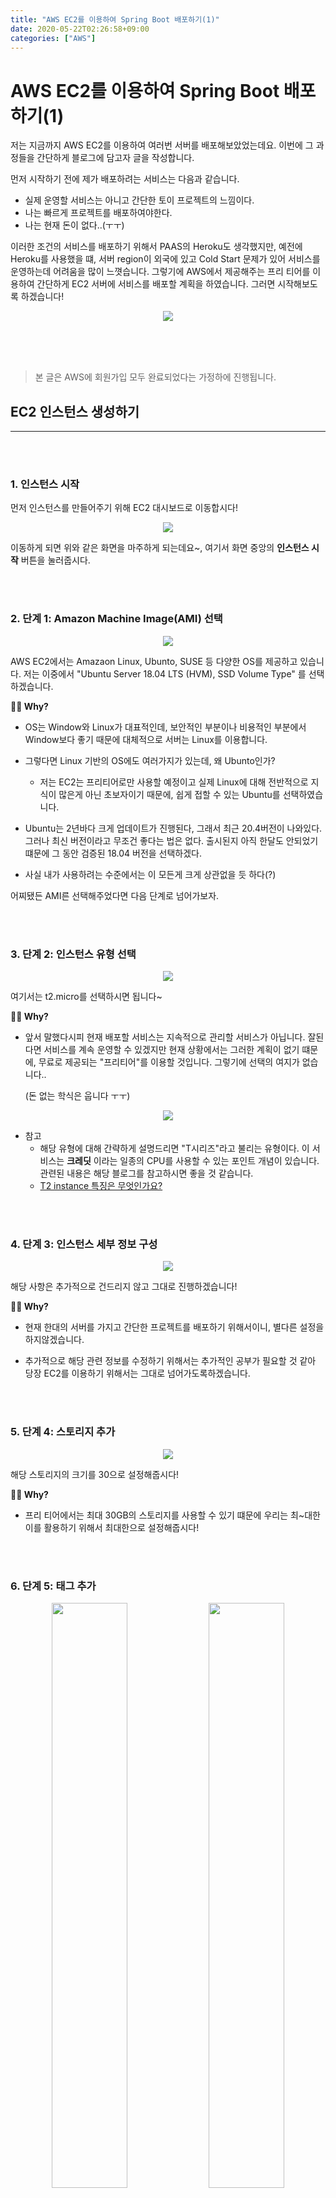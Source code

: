 ```yaml
---
title: "AWS EC2를 이용하여 Spring Boot 배포하기(1)"
date: 2020-05-22T02:26:58+09:00
categories: ["AWS"]
---
```


# AWS EC2를 이용하여 Spring Boot 배포하기(1)

저는 지금까지 AWS EC2를 이용하여 여러번 서버를 배포해보았었는데요. 이번에 그 과정들을 간단하게 블로그에 담고자 글을 작성합니다.

먼저 시작하기 전에 제가 배포하려는 서비스는 다음과 같습니다.

- 실제 운영할 서비스는 아니고 간단한 토이 프로젝트의 느낌이다.
- 나는 빠르게 프로젝트를 배포하여야한다.
- 나는 현재 돈이 없다..(ㅜㅜ)

이러한 조건의 서비스를 배포하기 위해서 PAAS의 Heroku도 생각했지만, 예전에 Heroku를 사용했을 떄, 서버 region이 외국에 있고 Cold Start 문제가 있어 서비스를 운영하는데 어려움을 많이 느꼇습니다. 그렇기에 AWS에서 제공해주는 프리 티어를 이용하여 간단하게 EC2 서버에 서비스를 배포할 계획을 하였습니다. 그러면 시작해보도록 하겠습니다!

<p align = "center">
  <img src = "https://gifimage.net/wp-content/uploads/2018/04/lets-go-gif-11.gif">
</p>

<br><br><br>

> 본 글은 AWS에 회원가입 모두 완료되었다는 가정하에 진행됩니다.

## EC2 인스턴스 생성하기
---

<br><br>

### 1. 인스턴스 시작

먼저 인스턴스를 만들어주기 위해 EC2 대시보드로 이동합시다!
<p align = "center">
  <img src="https://user-images.githubusercontent.com/50758600/82554742-7a2c8780-9ba1-11ea-8a8b-414a46a3f5d0.png">
</p>

이동하게 되면 위와 같은 화면을 마주하게 되는데요~, 여기서 화면 중앙의 **인스턴스 시작** 버튼을 눌러줍시다.


<br><br>

### 2. 단계 1: Amazon Machine Image(AMI) 선택

<p align = "center">
  <img src="https://user-images.githubusercontent.com/50758600/82557686-2755ce80-9ba7-11ea-96dc-e9a8a7a9b6f0.png">
</p>

AWS EC2에서는 Amazaon Linux, Ubunto, SUSE 등 다양한 OS를 제공하고 있습니다. 저는 이중에서 "Ubuntu Server 18.04 LTS (HVM), SSD Volume Type" 를 선택하겠습니다.

**🤷‍♂️ Why?**

- OS는 Window와 Linux가 대표적인데, 보안적인 부분이나 비용적인 부분에서 Window보다 좋기 때문에 대체적으로 서버는 Linux를 이용합니다.

- 그렇다면 Linux 기반의 OS에도 여러가지가 있는데, 왜 Ubunto인가?

  - 저는 EC2는 프리티어로만 사용할 예정이고 실제 Linux에 대해 전반적으로 지식이 많은게 아닌 초보자이기 때문에, 쉽게 접할 수 있는 Ubuntu를 선택하였습니다.

- Ubuntu는 2년바다 크게 업데이트가 진행된다, 그래서 최근 20.4버전이 나와있다. 그러나 최신 버전이라고 무조건 좋다는 법은 없다. 출시된지 아직 한달도 안되었기 떄문에 그 동안 검증된 18.04 버전을 선택하겠다.


- 사실 내가 사용하려는 수준에서는 이 모든게 크게 상관없을 듯 하다(?)

어찌됐든 AMI른 선택해주었다면 다음 단계로 넘어가보자.

<br><br>

### 3. 단계 2: 인스턴스 유형 선택

<p align = "center">
  <img src="https://user-images.githubusercontent.com/50758600/82557778-55d3a980-9ba7-11ea-9b33-c6949c8cb1b3.png">
</p>


여기서는 t2.micro를 선택하시면 됩니다~


**🤷‍♂️ Why?**

- 앞서 말했다시피 현재 배포할 서비스는 지속적으로 관리할 서비스가 아닙니다. 잘된다면 서비스를 계속 운영할 수 있겠지만 현재 상황에서는 그러한 계획이 없기 떄문에, 무료로 제공되는 "프리티어"를 이용할 것입니다. 그렇기에 선택의 여지가 없습니다..

  (돈 없는 학식은 웁니다 ㅜㅜ)

<p align = "center">
  <img src="https://gifimage.net/wp-content/uploads/2017/10/crying-gif-funny.gif">
</p>

- 참고
  - 해당 유형에 대해 간략하게 설명드리면 "T시리즈"라고 불리는 유형이다. 이 서비스는 **크레딧** 이라는 일종의 CPU를 사용할 수 있는 포인트 개념이 있습니다.  관련된 내용은 해당 블로그를 참고하시면 좋을 것 같습니다.
  - [T2 instance 특징은 무엇인가요?](http://faq.hostway.co.kr/AWS_FAQ/8270)

<br><br>

### 4. 단계 3: 인스턴스 세부 정보 구성

<p align = "center">
  <img src="https://user-images.githubusercontent.com/50758600/82557977-afd46f00-9ba7-11ea-8bf8-45e45bd52264.png">
</p>

해당 사항은 추가적으로 건드리지 않고 그대로 진행하겠습니다!

**🤷‍♂️ Why?**

- 현재 한대의 서버를 가지고 간단한 프로젝트를 배포하기 위해서이니, 별다른 설정을 하지않겠습니다.

- 추가적으로 해당 관련 정보를 수정하기 위해서는 추가적인 공부가 필요할 것 같아 당장 EC2를 이용하기 위해서는 그대로 넘어가도록하겠습니다.

<br><br>

### 5. 단계 4: 스토리지 추가

<p align = "center">
  <img src="https://user-images.githubusercontent.com/50758600/82558135-fcb84580-9ba7-11ea-86b0-560aafb01eb7.png">
</p>

해당 스토리지의 크기를 30으로 설정해줍시다!

**🤷‍♂️ Why?**

- 프리 티어에서는 최대 30GB의 스토리지를 사용할 수 있기 떄문에 우리는 최~대한 이를 활용하기 위해서 최대한으로 설정해줍시다!

<br><br>

### 6. 단계 5: 태그 추가

<p align = "center">
  <img src="https://user-images.githubusercontent.com/50758600/82558443-941d9880-9ba8-11ea-9de5-e1910a7e673b.png" width = "49%">
  <img src="https://user-images.githubusercontent.com/50758600/82558333-633d6380-9ba8-11ea-8749-3d9daedce58b.png" width = "49%">
</p>

태그는 웹 콘솔에서 표기될 태그인 Name 태그를 등록합니다.

(태그 추가 클릭 - 키에 Name입력 - 값에 본인의 서비스를 나타낼 수 있는 값을 입력)

**🤷‍♂️ Why?**

- 여러 인스턴스가 있을 경우 이를 태그별로 구분하기 위해 본인의 서비스를 나타낼 수 있는 값으로 등록을합니다.

<br><br>

### 7. 단계 6: 보안 그룹 구성

<p align = "center">
  <img src="https://user-images.githubusercontent.com/50758600/82558495-bb746580-9ba8-11ea-836f-74de2f80d0c7.png">
</p>

보안 그룹은 사진과 같이 규칙을 추가하겠습니다.

**🤷‍♂️ Why?**

- 22포트

    - 22포트의 경우는 AWS EC2에 터미널로 접속할 떄를 이야기합니다. 해당 포트는 내 IP에서만 접속하게끔 설정을 하였는데요, 이유는 pem키가 없으면 접속이 불가능하나 pem키가 노출되었을 때 서버에서 비트 코인 채굴 서버로 이용될 수 있기 떄문입니다! 그러므로 내 IP로설정하고 장소가 이동될 떄 마다 내 IP를 다시 받아 이용하시는게 보안적으로 좋습니다 :D

    - [말도 안 되는 과금의 추억. 요금 폭탄]([https://sanghaklee.tistory.com/32](https://sanghaklee.tistory.com/32))

- 80,443 포트

    - http,https 통신을 위해 기본적으로 추가해줍니다~.

<br><br>

### 8. 단계 7: 인스턴스 시작 검토

<p align = "center">
  <img src="https://user-images.githubusercontent.com/50758600/82558853-8ae0fb80-9ba9-11ea-8803-8a9f1b444f28.png" width="49%">
  <img src="https://user-images.githubusercontent.com/50758600/82558952-bebc2100-9ba9-11ea-923f-3a1a4e18d3c2.png" width="49%">
</p>

- 해당 단계에서는 그동안 저희가 설정했던 부분들이 일괄적으로 나오게 됩니다. 이상없는지 확인해주고 시작하기 버튼을 클릭합시다!

- 이후 새 키 페어 생성 을 설정하고(기존 키 페어가 없다는 가정하에 진행하겠습니다.) 키 페어 이름을 서비스와 연관지어 짓고, 키 페어 다운로드를 클릭합니다. 이후 키 페어를 안전한 위치에 저장해줍니다.

- 위 과정이 완료되었으면 인스턴스 시작을 클릭합니다!

<p align = "center">
  <img src="https://user-images.githubusercontent.com/50758600/82559712-0d1def80-9bab-11ea-9a02-3ae0c677568c.png">
</p>

다음과 같은 화면이 나오면 다시 EC2 대시보드로 이동해봅시다.

<br><br>

### 9. 인스턴스 생성 확인


<p align = "center">
  <img src="https://user-images.githubusercontent.com/50758600/82559888-59692f80-9bab-11ea-8374-6a309197e80a.png">
</p>


짜잔-! 인스턴스 상태가 초록불과 함께 running이라 나와있으면 해당 인스턴스가 잘 실행되고 있음을 뜻합니다.(인스턴스가 생성되고 실행되는 과정까지 시간이 소요될 수 있습니다.)

잠깐! 저희가 EC2 서버를 실제 접속하기 전에 해야할 일이 있습니다!

<p align = "center">
  <img src="https://thumbs.gfycat.com/TediousGrandAmericanpainthorse-small.gif">
</p>

<br><br>

### 10. 탄력적 IP 할당

인스턴스는 하나의 서버이기 떄문에 IP가 존재합니다. 인스턴스 생성시 항상 새 IP를 할당받고, 같은 인스턴스를 중지하고 다시 시작할 떄도 새 IP가 할당됩니다. 그렇게 되면 매번 접속해야 하는 IP가 변경되어 PC에서 매번 접속시 IP 주소를 확인해야하는 번거로움이 있습니다. 그렇기에  고정 IP를 가지게 해야하는데요, 우리는 이를 위해서 탄력적 IP를 할당합시다.



##### 1. 먼저 **탄력적 IP** 메뉴를 클릭합니다.

<p align = "left">
  <img src="https://user-images.githubusercontent.com/50758600/82560420-69354380-9bac-11ea-84c4-b3ee3cc68e4c.png" width="30%" height="30%">
</p>

##### 2. **탄력적 IP 주소 할당** 을 클릭합니다.

<p align = "left">
  <img src="https://user-images.githubusercontent.com/50758600/82560573-adc0df00-9bac-11ea-86f4-c1de43ba2f02.png" >
</p>

##### 3. 다음 화면에서 할당을 클릭합니다.

<p align = "left">
  <img src="https://user-images.githubusercontent.com/50758600/82584410-6bf56000-9bcf-11ea-8446-47c7be34a17a.png" >
</p>

##### 4. 탄력적 IP를 할당받으신걸 확인하실 수 있습니다. 그러면 이전에 저희가 만든 인스턴스와 탄력적 IP를 연결해보도록 하겠습니다! 먼저 **퍼블릭 IPv4 주소** 밑의 IP를 클릭합시다.

<p align = "left">
  <img src="https://user-images.githubusercontent.com/50758600/82584618-b545af80-9bcf-11ea-970c-c6677ee386e9.png" >
</p>

##### 5. 이후 그대로 **탄력적 IP 주소 연결** 을 클릭합니다.

<p align = "left">
  <img src="https://user-images.githubusercontent.com/50758600/82585719-71ec4080-9bd1-11ea-9622-ed342679f928.png" >
</p>

##### 6. 이후 이전에 만든 인스턴스와 프라이빗 IP 주소를 설정합니다. 처음 AWS EC2 이용하시는 분은 그냥 그대로 설정하시고 연결하시면 됩니다.

<p align = "left">
  <img src="https://user-images.githubusercontent.com/50758600/82585866-abbd4700-9bd1-11ea-8aa7-53c9390e9c83.png" >
</p>

##### 7. 아래와 같이 나오게되면, 탄력적 IP가 해당 인스턴스와 연결되었음을 알 수 있습니다.

<p align = "left">
  <img src="https://user-images.githubusercontent.com/50758600/82586211-2d14d980-9bd2-11ea-8792-b9ca07aa8cab.png" >
</p>

실제로 EC2 인스턴스를 확인하면 탄력적 IP가 연결된것도 확인하실 수 있습니다!

<p align = "left">
  <img src="https://user-images.githubusercontent.com/50758600/82586447-8250eb00-9bd2-11ea-95e0-e622eb5b7000.png" >
</p>


지금까지 EC2 인스턴스 생성과 탄력적 IP 주소 연결까지의 과정을 소개해드렸습니다. 다음 포스팅에는 본격적으로 AWS EC2에 접속하는 방법과 서버에 Spring Boot를 배포하는 과정을 소개해드릴게요. 그럼 다음 포스팅떄 뵙겠습니다 :D

<p align = "center">
  <img src="https://2.bp.blogspot.com/-D4zTIbdUxD0/XLsfrU4cgzI/AAAAAAAAB4s/iKc0CWOrLzEmY2lJtzmSS-mwxlluR3HQQCLcBGAs/s1600/byebyegif.gif" >
</p>



참고 문헌
- [스프링 부트와 AWS로 혼자 구현하는 웹 서비스](http://www.yes24.com/Product/Goods/83849117?)
